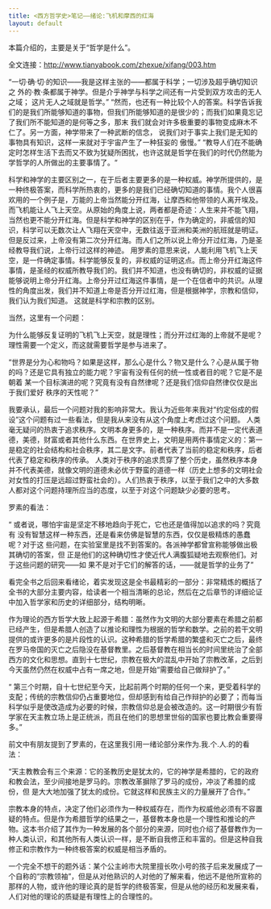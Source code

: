 ```yaml
---
title: <西方哲学史>笔记——绪论:飞机和摩西的红海
layout: default
---
```


本篇介绍的，主要是关于“哲学是什么”。

全文连接：http://www.tianyabook.com/zhexue/xifang/003.htm

 

“一切·确·切·的知识——我是这样主张的——都属于科学；一切涉及超乎确切知识之 外的·教·条都属于神学。但是介乎神学与科学之间还有一片受到双方攻击的无人之域； 这片无人之域就是哲学。” “然而，也还有一种比较个人的答案。科学告诉我们的是我们所能够知道的事物，但我们所能够知道的是很少的；而我们如果竟忘记了我们所不能知道的是何等之多，那末 我们就会对许多极重要的事物变成麻木不仁了。另一方面，神学带来了一种武断的信念， 说我们对于事实上我们是无知的事物具有知识，这样一来就对于宇宙产生了一种狂妄的 傲慢。” “教导人们在不能确定时怎样生活下去而又不致为犹疑所困扰，也许这就是哲学在我们的时代仍然能为学哲学的人所做出的主要事情了。“

科学和神学的主要区别之一，在于后者主要更多的是一种权威。神学所提供的，是一种终极答案，而科学所热衷的，更多的是我们已经确切知道的事情。我个人很喜欢用的一个例子是，万能的上帝当然能分开红海，让摩西和他带领的人离开埃及。而飞机能让人飞上天空。从原始的角度上说，两者都是奇迹：人生来并不能飞翔，当然也更不能分开红海。但是科学和神学的区别在乎，作为确定的，非威信的知识，科学可以无数次让人飞翔在天空中，无数往返于亚洲和美洲的航班就是明证。但是反过来，上帝没有第二次分开红海。而人们之所以说上帝分开过红海，乃是圣经教导我们说，上帝行过这样的神迹。 用罗素的意思来说，人能利用飞机飞上天空，是一件确定事情。科学能够反复的，非权威的证明这点。而上帝分开红海这件事情，是圣经的权威所教导我们的。我们并不知道，也没有确切的，非权威的证据能够说明上帝分开红海。上帝分开过红海这件事情，是一个在信者中的共识。从理性的角度出发，我们并不知道上帝是否分开过红海，但是根据神学，宗教和信仰，我们认为我们知道。 这就是科学和宗教的区别。

当然，这里有一个问题：

为什么能够反复证明的飞机飞上天空，就是理性；而分开过红海的上帝就不是呢？理性需要一个定义，而这就需要哲学是参与进来了。




“世界是分为心和物吗？如果是这样，那么心是什么？物又是什么？心是从属于物 的吗？还是它具有独立的能力呢？宇宙有没有任何的统一性或者目的呢？它是不是朝着 某一个目标演进的呢？究竟有没有自然律呢？还是我们信仰自然律仅仅是出于我们爱好 秩序的天性呢？”  

我要承认，最后一个问题对我的影响非常大。我认为近些年来我对“约定俗成的假设”这个问题有过一些看法，但是我从来没有从这个角度上考虑过这个问题。   人类毫无疑问的热衷于追求秩序。文明本身更多的，是一种秩序。而并不是一定代表道德，美德，财富或者其他什么东西。在世界史上，文明是用两件事情定义的：第一是稳定的社会结构和社会秩序，其二是文字。前者代表了当前的稳定和秩序，后者代表了稳定和秩序的传承。   人类对于秩序的追求贯穿了整个历史，虽然秩序本身并不代表美德，就像文明的道德未必优于野蛮的道德一样（历史上想多的文明社会对女性的打压是远超过野蛮社会的）。人们热衷于秩序，以至于我们之中的大多数人都对这个问题持理所应当的态度，以至于对这个问题缺少必要的思考。  

罗素的看法：    

“ 或者说，哪怕宇宙是坚定不移地趋向于死亡，它也还是值得加以追求的吗？究竟有 没有智慧这样一种东西，还是看来仿佛是智慧的东西，仅仅是极精炼的愚蠢呢？对于这 些问题，在实验室里是找不到答案的。各派神学都曾宣称能够做出极其确切的答案，但 正是他们的这种确切性才使近代人满腹狐疑地去观察他们。对于这些问题的研究——如 果不是对于它们的解答的话，——就是哲学的业务了”  

 

看完全书之后回来看绪论，着实发现这是全书最精彩的一部分：非常精炼的概括了全书的大部分主要内容，给读者一个相当清晰的总论，然后在之后章节的详细论证中加入哲学家和历史的详细部分，结构明晰。

作为理论的西方哲学大致上起源于希腊：虽然作为文明的大部分要素在希腊之前都已经产生，但是希腊人创造了以推论和理性为根据的哲学和数学。之前的若干文明提供的或许更多的是片段性的认识。这种希腊的哲学希腊的繁盛和灭亡之后，最终在罗马帝国的灭亡之后隐没在基督教里。之后基督教在相当长的时间里统治了全部西方的文化和思想。直到十七世纪，宗教在极大的混乱中开始了宗教改革，之后到今天虽然仍然在权威中占有一席之地，但是开始“需要给自己做辩护了。”

“ 第三个时期，自十七世纪至今天，比起前两个时期的任何一个来，更受着科学的支配；传统的宗教信仰仍占重要地位，但却感到有给自己作辩护的必要了；而每当科学似乎是使改造成为必要的时候，宗教信仰总是会被改造的。这一时期很少有哲学家在天主教立场上是正统派，而且在他们的思想里世俗的国家也要比教会重要得多。”

前文中有朋友提到了罗素的<why Im not a Christian>，在这里我引用一绪论部分来作为.我.个.人.的的看法：

 

“天主教教会有三个来源：它的圣教历史是犹太的，它的神学是希腊的，它的政府和教会法，至少间接地是罗马的。宗教改革摒除了罗马的成份，冲淡了希腊的成份，但 是大大地加强了犹太的成份。它就这样和民族主义的力量展开了合作。” 

宗教本身的特点，决定了他们必须作为一种权威存在，而作为权威他必须有不容置疑的特点。但是作为希腊哲学的结果之一，基督教本身也是一个理性和推论的产物。这本书介绍了其作为一种发展的各个部分的来源，同时也介绍了基督教作为一种人类认识，和其他所有人类认识一样，是不断自我修正和丰富的。但是这种自我修正和宗教作为一种终极答案的权威是相当矛盾的。

 
一个完全不想干的题外话：某个公主岭市大院里擅长吹小号的孩子后来发展成了一个自称的“宗教领袖”，但是从对他熟识的人对他的了解来看，他远不是他所宣称的那样的人物，或许他的理论真的是哲学的终极答案，但是从他的经历和发展来看，人们对他的理论的质疑是有理性上的合理性的。
